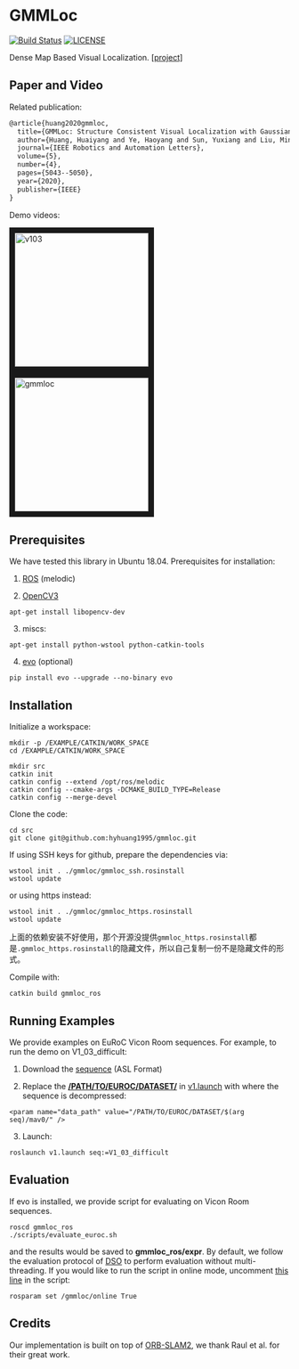 # GMMLoc

[![Build Status](https://travis-ci.org/HyHuang1995/gmmloc.svg?branch=master)](https://travis-ci.org/github/HyHuang1995/gmmloc)
[![LICENSE](https://img.shields.io/badge/license-GPL%20(%3E%3D%202)-informational)](https://github.com/HyHuang1995/gmmloc/blob/master/LICENSE)

Dense Map Based Visual Localization. [[project]](https://sites.google.com/view/gmmloc/)

## Paper and Video

Related publication:
```latex
@article{huang2020gmmloc,
  title={GMMLoc: Structure Consistent Visual Localization with Gaussian Mixture Models},
  author={Huang, Huaiyang and Ye, Haoyang and Sun, Yuxiang and Liu, Ming},
  journal={IEEE Robotics and Automation Letters},
  volume={5},
  number={4},
  pages={5043--5050},
  year={2020},
  publisher={IEEE}
}
```

Demo videos:

<a href="https://www.youtube.com/watch?v=Ul4-H33uwx4" target="_blank"><img src="https://www.ram-lab.com/image/gmmloc_v103.gif" alt="v103" height="240" border="10" style="margin-right:10em"/></a>
<a href="https://www.youtube.com/watch?v=Ul4-H33uwx4" target="_blank"><img src="https://www.ram-lab.com/image/hyhuang_iros2020_cover.png" 
alt="gmmloc" height="240" border="10" /></a>

## Prerequisites

We have tested this library in Ubuntu 18.04. Prerequisites for installation:

1. [ROS](http://wiki.ros.org/melodic/Installation) (melodic)

2. [OpenCV3](https://docs.opencv.org/3.4.11/d7/d9f/tutorial_linux_install.html)
```
apt-get install libopencv-dev
```
3. miscs:
```
apt-get install python-wstool python-catkin-tools 
```
4. [evo](https://github.com/MichaelGrupp/evo) (optional)
```
pip install evo --upgrade --no-binary evo
```

## Installation
Initialize a workspace:

```
mkdir -p /EXAMPLE/CATKIN/WORK_SPACE
cd /EXAMPLE/CATKIN/WORK_SPACE

mkdir src
catkin init
catkin config --extend /opt/ros/melodic
catkin config --cmake-args -DCMAKE_BUILD_TYPE=Release
catkin config --merge-devel
```

Clone the code:
```
cd src
git clone git@github.com:hyhuang1995/gmmloc.git
```

If using SSH keys for github, prepare the dependencies via:
```
wstool init . ./gmmloc/gmmloc_ssh.rosinstall
wstool update
```

or using https instead:
```
wstool init . ./gmmloc/gmmloc_https.rosinstall
wstool update
```

上面的依赖安装不好使用，那个开源没提供`gmmloc_https.rosinstall`都是`.gmmloc_https.rosinstall`的隐藏文件，所以自己复制一份不是隐藏文件的形式。


Compile with:
```
catkin build gmmloc_ros
```

## Running Examples
We provide examples on EuRoC Vicon Room sequences. For example, to run the demo on V1_03_difficult:

1. Download the [sequence](https://projects.asl.ethz.ch/datasets/doku.php?id=kmavvisualinertialdatasets) (ASL Format)

2. Replace the [**/PATH/TO/EUROC/DATASET/**](https://github.com/HyHuang1995/gmmloc/blob/770eadc99229eff17f2f613e969e4e9c10499496/gmmloc_ros/launch/v1.launch#L25) in [v1.launch](https://github.com/HyHuang1995/gmmloc/blob/master/gmmloc_ros/launch/v1.launch) with where the sequence is decompressed:
```
<param name="data_path" value="/PATH/TO/EUROC/DATASET/$(arg seq)/mav0/" />
```

3. Launch:
```
roslaunch v1.launch seq:=V1_03_difficult
```

## Evaluation
If evo is installed, we provide script for evaluating on Vicon Room sequences.
```
roscd gmmloc_ros
./scripts/evaluate_euroc.sh
```
and the results would be saved to **gmmloc_ros/expr**.
By default, we follow the evaluation protocol of [DSO](https://vision.in.tum.de/research/vslam/dso) to perform evaluation without multi-threading. If you would like to run the script in online mode, uncomment [this line](https://github.com/HyHuang1995/gmmloc/blob/770eadc99229eff17f2f613e969e4e9c10499496/gmmloc_ros/scripts/evaluate_euroc.sh#L60) in the script:
```
rosparam set /gmmloc/online True
```

## Credits

Our implementation is built on top of [ORB-SLAM2](https://github.com/raulmur/ORB_SLAM2), we thank Raul et al. for their great work.
